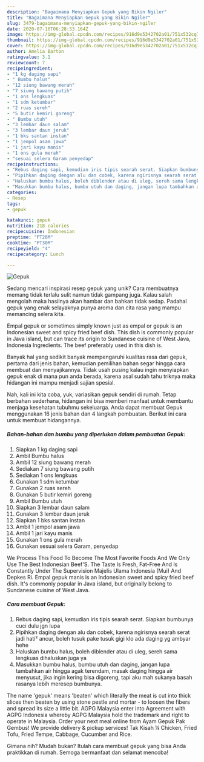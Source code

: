```yaml
---
description: "Bagaimana Menyiapkan Gepuk yang Bikin Ngiler"
title: "Bagaimana Menyiapkan Gepuk yang Bikin Ngiler"
slug: 3479-bagaimana-menyiapkan-gepuk-yang-bikin-ngiler
date: 2020-07-16T06:28:53.164Z
image: https://img-global.cpcdn.com/recipes/916d9e5342702a01/751x532cq70/gepuk-foto-resep-utama.jpg
thumbnail: https://img-global.cpcdn.com/recipes/916d9e5342702a01/751x532cq70/gepuk-foto-resep-utama.jpg
cover: https://img-global.cpcdn.com/recipes/916d9e5342702a01/751x532cq70/gepuk-foto-resep-utama.jpg
author: Amelia Barton
ratingvalue: 3.1
reviewcount: 7
recipeingredient:
- "1 kg daging sapi"
- " Bumbu halus"
- "12 siung bawang merah"
- "7 siung bawang putih"
- "1 ons lengkuas"
- "1 sdm ketumbar"
- "2 ruas sereh"
- "5 butir kemiri goreng"
- " Bumbu utuh"
- "3 lembar daun salam"
- "3 lembar daun jeruk"
- "1 bks santan instan"
- "1 jempol asam jawa"
- "1 jari kayu manis"
- "1 ons gula merah"
- "sesuai selera Garam penyedap"
recipeinstructions:
- "Rebus daging sapi, kemudian iris tipis searah serat. Siapkan bumbunya cuci dulu jgn lupa"
- "Pipihkan daging dengan alu dan cobek, karena ngirisnya searah serat jadi hati² ancur, boleh tusuk pake tusuk gigi klo ada daging yg ambyar hehe"
- "Haluskan bumbu halus, boleh diblender atau di uleg, sereh sama lengkuas dihaluskan juga ya"
- "Masukkan bumbu halus, bumbu utuh dan daging, jangan lupa tambahkan air hingga agak terendam, masak daging hingga air menyusut, jika ingin kering bisa digoreng, tapi aku mah sukanya basah rasanya lebih meresep bumbunya."
categories:
- Resep
tags:
- gepuk

katakunci: gepuk 
nutrition: 218 calories
recipecuisine: Indonesian
preptime: "PT28M"
cooktime: "PT30M"
recipeyield: "4"
recipecategory: Lunch

---
```



![Gepuk](https://img-global.cpcdn.com/recipes/916d9e5342702a01/751x532cq70/gepuk-foto-resep-utama.jpg)

Sedang mencari inspirasi resep gepuk yang unik? Cara membuatnya memang tidak terlalu sulit namun tidak gampang juga. Kalau salah mengolah maka hasilnya akan hambar dan bahkan tidak sedap. Padahal gepuk yang enak selayaknya punya aroma dan cita rasa yang mampu memancing selera kita.

Empal gepuk or sometimes simply known just as empal or gepuk is an Indonesian sweet and spicy fried beef dish. This dish is commonly popular in Java island, but can trace its origin to Sundanese cuisine of West Java, Indonesia Ingredients. The beef preferably used in this dish is.

Banyak hal yang sedikit banyak mempengaruhi kualitas rasa dari gepuk, pertama dari jenis bahan, kemudian pemilihan bahan segar hingga cara membuat dan menyajikannya. Tidak usah pusing kalau ingin menyiapkan gepuk enak di mana pun anda berada, karena asal sudah tahu triknya maka hidangan ini mampu menjadi sajian spesial.


Nah, kali ini kita coba, yuk, variasikan gepuk sendiri di rumah. Tetap berbahan sederhana, hidangan ini bisa memberi manfaat untuk membantu menjaga kesehatan tubuhmu sekeluarga. Anda dapat membuat Gepuk menggunakan 16 jenis bahan dan 4 langkah pembuatan. Berikut ini cara untuk membuat hidangannya.

<!--inarticleads1-->

##### Bahan-bahan dan bumbu yang diperlukan dalam pembuatan Gepuk:

1. Siapkan 1 kg daging sapi
1. Ambil  Bumbu halus
1. Ambil 12 siung bawang merah
1. Sediakan 7 siung bawang putih
1. Sediakan 1 ons lengkuas
1. Gunakan 1 sdm ketumbar
1. Gunakan 2 ruas sereh
1. Gunakan 5 butir kemiri goreng
1. Ambil  Bumbu utuh
1. Siapkan 3 lembar daun salam
1. Gunakan 3 lembar daun jeruk
1. Siapkan 1 bks santan instan
1. Ambil 1 jempol asam jawa
1. Ambil 1 jari kayu manis
1. Gunakan 1 ons gula merah
1. Gunakan sesuai selera Garam, penyedap


We Process This Food To Become The Most Favorite Foods And We Only Use The Best Indonesian Beef&#39;S. The Taste Is Fresh, Fat-Free And Is Constantly Under The Supervision Majelis Ulama Indonesia (Mui) And Depkes Ri. Empal gepuk manis is an Indonesian sweet and spicy fried beef dish. It&#39;s commonly popular in Java island, but originally belong to Sundanese cuisine of West Java. 

<!--inarticleads2-->

##### Cara membuat Gepuk:

1. Rebus daging sapi, kemudian iris tipis searah serat. Siapkan bumbunya cuci dulu jgn lupa
1. Pipihkan daging dengan alu dan cobek, karena ngirisnya searah serat jadi hati² ancur, boleh tusuk pake tusuk gigi klo ada daging yg ambyar hehe
1. Haluskan bumbu halus, boleh diblender atau di uleg, sereh sama lengkuas dihaluskan juga ya
1. Masukkan bumbu halus, bumbu utuh dan daging, jangan lupa tambahkan air hingga agak terendam, masak daging hingga air menyusut, jika ingin kering bisa digoreng, tapi aku mah sukanya basah rasanya lebih meresep bumbunya.


The name &#39;gepuk&#39; means &#39;beaten&#39; which literally the meat is cut into thick slices then beaten by using stone pestle and mortar - to loosen the fibers and spread its size a little bit. AGPG Malaysia enter into Agreement with AGPG Indonesia whereby AGPG Malaysia hold the trademark and right to operate in Malaysia. Order your next meal online from Ayam Gepuk Pak Gembus! We provide delivery &amp; pickup services! Tak Kisah ¼ Chicken, Fried Tofu, Fried Tempe, Cabbage, Cucumber and Rice. 

Gimana nih? Mudah bukan? Itulah cara membuat gepuk yang bisa Anda praktikkan di rumah. Semoga bermanfaat dan selamat mencoba!
